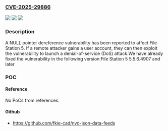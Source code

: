 ### [CVE-2025-29886](https://cve.mitre.org/cgi-bin/cvename.cgi?name=CVE-2025-29886)
![](https://img.shields.io/static/v1?label=Product&message=File%20Station%205&color=blue)
![](https://img.shields.io/static/v1?label=Version&message=5.5.x%20&color=brightgreen)
![](https://img.shields.io/static/v1?label=Vulnerability&message=CWE-476&color=brightgreen)

### Description

A NULL pointer dereference vulnerability has been reported to affect File Station 5. If a remote attacker gains a user account, they can then exploit the vulnerability to launch a denial-of-service (DoS) attack.We have already fixed the vulnerability in the following version:File Station 5 5.5.6.4907 and later

### POC

#### Reference
No PoCs from references.

#### Github
- https://github.com/fkie-cad/nvd-json-data-feeds

